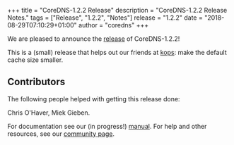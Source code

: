 +++
title = "CoreDNS-1.2.2 Release"
description = "CoreDNS-1.2.2 Release Notes."
tags = ["Release", "1.2.2", "Notes"]
release = "1.2.2"
date = "2018-08-29T07:10:29+01:00"
author = "coredns"
+++

We are pleased to announce the [release](https://github.com/inverse-inc/packetfence/go/coredns/releases/tag/v1.2.2) of
CoreDNS-1.2.2!

This is a (small) release that helps out our friends at
[kops](https://github.com/kubernetes/kops/issues/5652): make the default cache size smaller.

## Contributors

The following people helped with getting this release done:

Chris O'Haver,
Miek Gieben.

For documentation see our (in progress!) [manual](/manual). For help and other resources, see our
[community page](https://coredns.io/community/).
